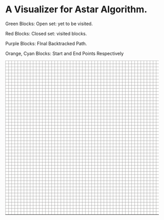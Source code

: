 # A Visualizer for Astar Algorithm. #
Green Blocks: Open set: yet to be visited.

Red Blocks: Closed set: visited blocks.

Purple Blocks: FInal Backtracked Path.

Orange, Cyan Blocks: Start and End Points Respectively

![visual.gif](https://github.com/arpitsahni04/-Algorithm-Visualizer/blob/71457679fb3dd2e801d62c8b48f6127a922fabd1/Assests/visual.gif)